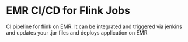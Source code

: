 # EMR CI/CD for Flink Jobs
CI pipeline for flink on EMR. It can be integrated and triggered via jenkins and updates your .jar files and deploys application on EMR
